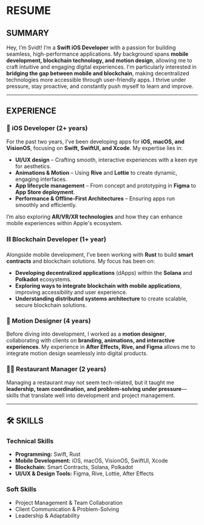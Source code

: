 # RESUME  

## SUMMARY  
Hey, I’m Svidt! I’m a **Swift iOS Developer** with a passion for building seamless, high-performance applications. My background spans **mobile development, blockchain technology, and motion design**, allowing me to craft intuitive and engaging digital experiences. I'm particularly interested in **bridging the gap between mobile and blockchain**, making decentralized technologies more accessible through user-friendly apps. I thrive under pressure, stay proactive, and constantly push myself to learn and improve.  

---

## EXPERIENCE  

### **📱 iOS Developer (2+ years)**  
For the past two years, I’ve been developing apps for **iOS, macOS, and VisionOS**, focusing on **Swift, SwiftUI, and Xcode**. My expertise lies in:  
- **UI/UX design** – Crafting smooth, interactive experiences with a keen eye for aesthetics.  
- **Animations & Motion** – Using **Rive** and **Lottie** to create dynamic, engaging interfaces.  
- **App lifecycle management** – From concept and prototyping in **Figma** to **App Store deployment**.  
- **Performance & Offline-First Architectures** – Ensuring apps run smoothly and efficiently.  

I’m also exploring **AR/VR/XR technologies** and how they can enhance mobile experiences within Apple's ecosystem.  

### **⛓️ Blockchain Developer (1+ year)**  
Alongside mobile development, I’ve been working with **Rust** to build **smart contracts** and blockchain solutions. My focus has been on:  
- **Developing decentralized applications** (dApps) within the **Solana** and **Polkadot** ecosystems.  
- **Exploring ways to integrate blockchain with mobile applications**, improving accessibility and user experience.  
- **Understanding distributed systems architecture** to create scalable, secure blockchain solutions.  

### **🎨 Motion Designer (4 years)**  
Before diving into development, I worked as a **motion designer**, collaborating with clients on **branding, animations, and interactive experiences**. My experience in **After Effects, Rive, and Figma** allows me to integrate motion design seamlessly into digital products.  

### **👨‍💼 Restaurant Manager (2 years)**  
Managing a restaurant may not seem tech-related, but it taught me **leadership, team coordination, and problem-solving under pressure**—skills that translate well into development and project management.  

---

## 🛠 SKILLS  

### **Technical Skills**  
- **Programming:** Swift, Rust  
- **Mobile Development:** iOS, macOS, VisionOS, SwiftUI, Xcode  
- **Blockchain:** Smart Contracts, Solana, Polkadot  
- **UI/UX & Design Tools:** Figma, Rive, Lottie, After Effects  

### **Soft Skills**  
- Project Management & Team Collaboration  
- Client Communication & Problem-Solving  
- Leadership & Adaptability  
